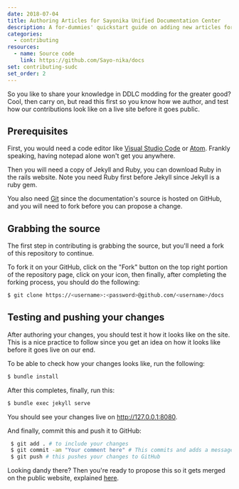```yaml
---
date: 2018-07-04
title: Authoring Articles for Sayonika Unified Documentation Center
description: A for-dummies' quickstart guide on adding new articles for SUDC.
categories:
  - contributing
resources:
  - name: Source code
    link: https://github.com/Sayo-nika/docs
set: contributing-sudc
set_order: 2
---
```


So you like to share your knowledge in DDLC modding for the greater good? Cool, then carry on, but read 
this first so you know how we author, and test how our contributions look like on a live site before 
it goes public.

## Prerequisites

First, you would need a code editor like [Visual Studio Code](https://code.visualstudio.com) or [Atom](https://atom.io).
Frankly speaking, having notepad alone won't get you anywhere.

Then you will need a copy of Jekyll and Ruby, you can download Ruby in the rails website. Note you need Ruby first before
Jekyll since Jekyll is a ruby gem.

You also need [Git](https://git-scm.com) since the documentation's source is hosted on GitHub, and you will need to fork before you
can propose a change.

## Grabbing the source

The first step in contributing is grabbing the source, but you'll need a fork of this repository to continue. 

To fork it on your GitHub, click on the "Fork" button on the top right portion of the repository page, click on your 
icon, then finally, after completing the forking process, you should do the following:

```sh
$ git clone https://<username>:<password>@github.com/<username>/docs
```

## Testing and pushing your changes

After authoring your changes, you should test it how it looks like on the site. This is a nice practice to follow 
since you get an idea on how it looks like before it goes live on our end.

To be able to check how your changes looks like, run the following:

```sh
$ bundle install
```
After this completes, finally, run this:

```sh
$ bundle exec jekyll serve
```
You should see your changes live on http://127.0.0.1:8080.

And finally, commit this and push it to GitHub:

```sh
 $ git add . # to include your changes
 $ git commit -am "Your comment here" # This commits and adds a message
 $ git push # this pushes your changes to GitHub
```

Looking dandy there? Then you're ready to propose this so it gets merged on the public website, explained [here](/contributing/intro-to-contributing-in-sudc/#submitting-it-upstream).